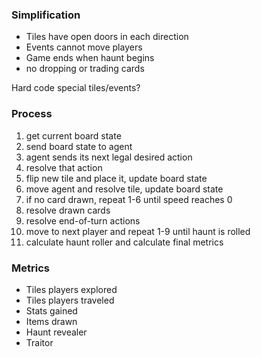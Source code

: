 ### Simplification
- Tiles have open doors in each direction
- Events cannot move players
- Game ends when haunt begins
- no dropping or trading cards

Hard code special tiles/events?

### Process

1. get current board state
2. send board state to agent
3. agent sends its next legal desired action
4. resolve that action
5. flip new tile and place it, update board state
6. move agent and resolve tile, update board state
7. if no card drawn, repeat 1-6 until speed reaches 0
8. resolve drawn cards
9. resolve end-of-turn actions
10. move to next player and repeat 1-9 until haunt is rolled
11. calculate haunt roller and calculate final metrics


### Metrics
- Tiles players explored
- Tiles players traveled
- Stats gained
- Items drawn
- Haunt revealer
- Traitor